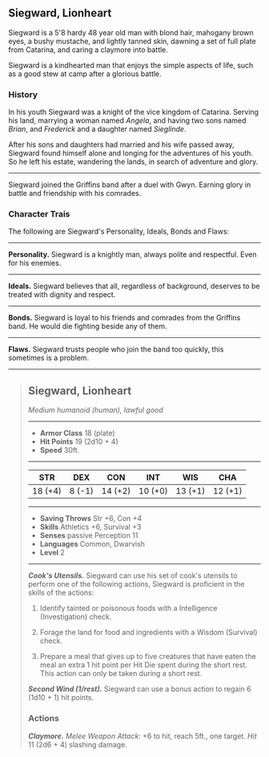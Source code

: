 ## Siegward, Lionheart
Siegward is a 5'8 hardy 48 year old man with blond hair, mahogany brown eyes, a bushy mustache, and lightly tanned skin, dawning a set of full plate from Catarina, and caring a claymore into battle.

Siegward is a kindhearted man that enjoys the simple aspects of life, such as a good stew at camp after a glorious battle.


### History
In his youth Siegward was a knight of the vice kingdom of Catarina. Serving his land, marrying a woman named *Angela*, and having two sons named *Brian*, and *Frederick* and a daughter named *Sieglinde*.

After his sons and daughters had married and his wife passed away, Siegward found himself alone and longing for the adventures of his youth. So he left his estate, wandering the lands, in search of adventure and glory.
___
Siegward joined the Griffins band after a duel with Gwyn. Earning glory in battle and friendship with his comrades.


### Character Trais
The following are Siegward's Personality, Ideals, Bonds and Flaws:
___
**Personality.**
Siegward is a knightly man, always polite and respectful. Even for his enemies.
___
**Ideals.**
Siegward believes that all, regardless of background, deserves to be treated with dignity and respect.
___
**Bonds.**
Siegward is loyal to his friends and comrades from the Griffins band. He would die fighting beside any of them.
___
**Flaws.**
Siegward trusts people who join the band too quickly, this sometimes is a problem.


___
> ## Siegward, Lionheart
>*Medium humanoid (human), lawful good*
> ___
> - **Armor Class** 18 (plate)
> - **Hit Points** 19 (2d10 + 4)
> - **Speed** 30ft.
>___
>|   STR   |   DEX   |   CON   |   INT   |   WIS   |   CHA   |
>|:-------:|:-------:|:-------:|:-------:|:-------:|:-------:|
>| 18 (+4) |  8 (-1) | 14 (+2) | 10 (+0) | 13 (+1) | 12 (+1) |
>___
> - **Saving Throws** Str +6, Con +4
> - **Skills** Athletics +6, Survival +3
> - **Senses** passive Perception 11
> - **Languages** Common, Dwarvish
> - **Level** 2
> ___
> ***Cook's Utensils.*** Siegward can use his set of cook's utensils to perform one of the following actions, Siegward is proficient in the skills of the actions:
>
> 1. Identify tainted or poisonous foods with a Intelligence (Investigation) check.
>
> 2. Forage the land for food and ingredients with a Wisdom (Survival) check. 
>
> 3. Prepare a meal that gives up to five creatures that have eaten the meal an extra 1 hit point per Hit Die spent during the short rest. This action can only be taken during a short rest.
>
> ***Second Wind (1/rest).*** Siegward can use a bonus action to regain 6 (1d10 + 1) hit points.
>
> ### Actions
> ***Claymore.*** *Melee Weapon Attack:* +6 to hit, reach 5ft., one target. *Hit* 11 (2d6 + 4) slashing damage. 
>